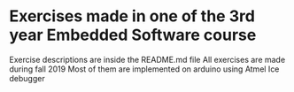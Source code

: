 # Exercises made in one of the 3rd year Embedded Software course

Exercise descriptions are inside the README.md file
All exercises are made during fall 2019
Most of them are implemented on arduino using Atmel Ice debugger
